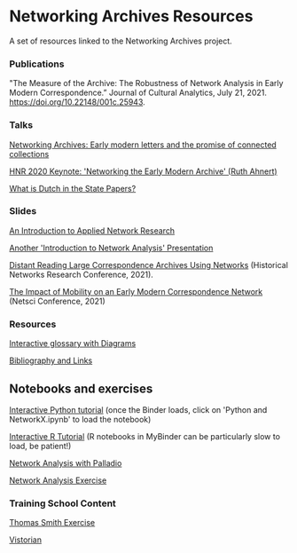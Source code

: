 # Networking Archives Resources
A set of resources linked to the Networking Archives project.

### Publications 
"The Measure of the Archive: The Robustness of Network Analysis in Early Modern Correspondence.” Journal of Cultural Analytics, July 21, 2021. https://doi.org/10.22148/001c.25943.


### Talks  
[Networking Archives: Early modern letters and the promise of connected collections](https://youtu.be/U17HvqmXCEk)

[HNR 2020 Keynote: 'Networking the Early Modern Archive' (Ruth Ahnert)](https://youtu.be/Xu8kAFe2fJg)

[What is Dutch in the State Papers?](https://youtu.be/RwdEQxdpnjM)

### Slides

[An Introduction to Applied Network Research](https://prezi.com/dbcbtsttjlqc/?token=95c410b34e45897a60b516de7b7678cff1d3d8cd7ad2c1850b65aeda3e7a624d&utm_campaign=share&utm_medium=copy&rc=ex0share)

[Another 'Introduction to Network Analysis' Presentation](https://networkingarchives.github.io/lecture_slides)

[Distant Reading Large Correspondence Archives Using Networks](https://yann-ryan.github.io/hnr_slides) (Historical Networks Research Conference, 2021).

[The Impact of Mobility on an Early Modern Correspondence Network](https://yann-ryan.github.io/netsci-slides.html) (Netsci Conference, 2021)

### Resources 
[Interactive glossary with Diagrams](https://networkingarchives.shinyapps.io/interactive_glossary/)

[Bibliography and Links](bibliography.md)

## Notebooks and exercises 
[Interactive Python tutorial](https://mybinder.org/v2/gh/networkingarchives/trainingschool/3e4208eeee3917fa6c88c2bd5cfe93a7e6535606) (once the Binder loads, click on 'Python and NetworkX.ipynb' to load the notebook)

[Interactive R Tutorial](https://mybinder.org/v2/gh/yann-ryan/dh_intro_gates/main?urlpath=rstudio)  (R notebooks in MyBinder can be particularly slow to load, be patient!)

[Network Analysis with Palladio](https://yann-ryan.github.io/network_analysis_palladio)

[Network Analysis Exercise](https://yann-ryan.github.io/student_assignment_groningen)

### Training School Content
[Thomas Smith Exercise](thomas_smith.md)

[Vistorian](vistorian.html)
